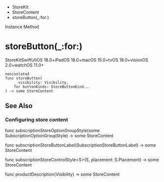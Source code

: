 

- StoreKit
- StoreContent
-  storeButton(\_:for:) 

Instance Method

# storeButton(\_:for:)

StoreKitSwiftUIiOS 18.0+iPadOS 18.0+macOS 15.0+tvOS 18.0+visionOS 2.0+watchOS 11.0+

``` source
nonisolated
func storeButton(
    _ visibility: Visibility,
    for buttonKinds: StoreButtonKind...
) -> some StoreContent
```

## See Also

### Configuring store content

func subscriptionStoreOptionGroupStyle(some SubscriptionOptionGroupStyle) -> some StoreContent

func subscriptionStoreButtonLabel(SubscriptionStoreButtonLabel) -> some StoreContent

func subscriptionStoreControlStyle&lt;S>(S, placement: S.Placement) -> some StoreContent

func productDescription(Visibility) -> some StoreContent

